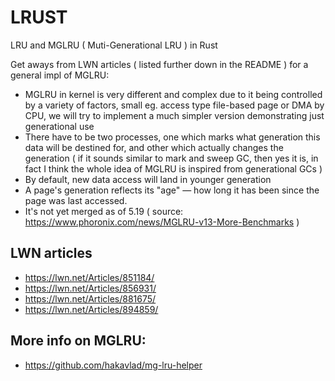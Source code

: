 # LRUST

<tr>
LRU and MGLRU ( Muti-Generational LRU ) in Rust

Get aways from LWN articles ( listed further down in the README ) for a general impl of MGLRU:

- MGLRU in kernel is very different and complex due to it being controlled by a variety of factors, small eg. access type file-based page or DMA by CPU, we will try to implement a much simpler version demonstrating just generational use
- There have to be two processes, one which marks what generation this data will be destined for, and other which actually changes the generation ( if it sounds similar to mark and sweep GC, then yes it is, in fact I think the whole idea of MGLRU is inspired from generational GCs )
- By default, new data access will land in younger generation
- A page's generation reflects its "age" — how long it has been since the page was last accessed.
- It's not yet merged as of 5.19 ( source: https://www.phoronix.com/news/MGLRU-v13-More-Benchmarks )

## LWN articles
- https://lwn.net/Articles/851184/
- https://lwn.net/Articles/856931/
- https://lwn.net/Articles/881675/
- https://lwn.net/Articles/894859/

## More info on MGLRU:
- https://github.com/hakavlad/mg-lru-helper
